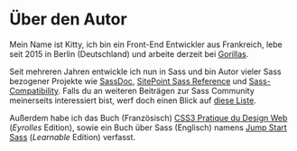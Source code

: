 
# Über den Autor

Mein Name ist Kitty, ich bin ein Front-End Entwickler aus Frankreich, lebe seit 2015 in Berlin (Deutschland) und arbeite derzeit bei [Gorillas](https://gorillas.io/).

Seit mehreren Jahren entwickle ich nun in Sass und bin Autor vieler Sass bezogener Projekte wie [SassDoc](http://sassdoc.com), [SitePoint Sass Reference](http://sitepoint.com/sass-reference/) und [Sass-Compatibility](https://kittygiraudel.github.io/sass-compatibility/). Falls du an weiteren Beiträgen zur Sass Community meinerseits interessiert bist, werf doch einen Blick auf [diese Liste](http://github.com/KittyGiraudel/awesome-sass).

Außerdem habe ich das Buch (Französisch) [CSS3 Pratique du Design Web](https://www.amazon.fr/dp/2212140231) (*Eyrolles* Edition), sowie ein Buch über Sass (Englisch) namens [Jump Start Sass](https://learnable.com/books/jump-start-sass) (*Learnable* Edition) verfasst.

